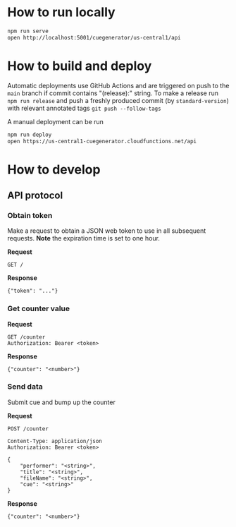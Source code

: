 # How to run locally

```bash
npm run serve
open http://localhost:5001/cuegenerator/us-central1/api
```

# How to build and deploy

Automatic deployments use GitHub Actions and are triggered on push to the `main` branch if commit contains "(release):" string. To make a release run `npm run release` and push a freshly produced commit (by `standard-version`) with relevant annotated tags `git push --follow-tags`

A manual deployment can be run 

```bash
npm run deploy
open https://us-central1-cuegenerator.cloudfunctions.net/api
```

# How to develop

## API protocol

### Obtain token

Make a request to obtain a JSON web token to use in all subsequent requests. **Note** the expiration time is set to one hour.

**Request**

```
GET /
```

**Response**

```
{"token": "..."}
```

### Get counter value

**Request**

```
GET /counter
Authorization: Bearer <token>
```

**Response**

```
{"counter": "<number>"}
```

### Send data

Submit cue and bump up the counter

**Request**

```
POST /counter

Content-Type: application/json
Authorization: Bearer <token>

{
	"performer": "<string>", 
	"title": "<string>", 
	"fileName": "<string>",
	"cue": "<string>"
}
```

**Response**

```
{"counter": "<number>"}
```
